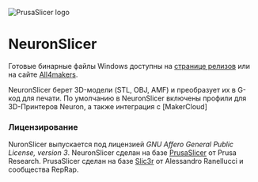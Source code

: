 
![PrusaSlicer logo](/resources/icons/PrusaSlicer.png?raw=true)

# NeuronSlicer

Готовые бинарные файлы Windows доступны на [странице релизов](https://github.com/all4makers/NeuronSlicer/releases) или на сайте [All4makers](). 

NeuronSlicer берет 3D-модели (STL, OBJ, AMF) и преобразует их в G-код для печати.
По умолчанию в NeuronSlicer включены профили для 3D-Принтеров Neuron, а также
интеграция с [MakerCloud]


### Лицензирование
NuronSlicer выпускается под лицензией _GNU Affero General Public License, version 3_.
NeuronSlicer сделан на базе [PrusaSlicer](https://github.com/prusa3d/PrusaSlicer/) от Prusa Research.
PrusaSlicer сделан на базе [Slic3r](https://github.com/Slic3r/Slic3r) от Alessandro Ranellucci и сообщества RepRap.



